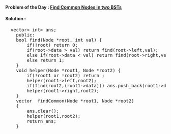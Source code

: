 #### Problem of the Day : [Find Common Nodes in two BSTs](https://practice.geeksforgeeks.org/problems/print-common-nodes-in-bst/1)

#### Solution :
<pre>
  vector< int> ans;
    public: 
    bool find(Node *root, int val) {
        if(!root) return 0;
        if(root->data > val) return find(root->left,val);
        else if(root->data < val) return find(root->right,val);
        else return 1;
    }
    void helper(Node *root1, Node *root2) {
        if(!root1 or !root2) return ;
        helper(root1->left,root2);
        if(find(root2,(root1->data))) ans.push_back(root1->data);
        helper(root1->right,root2);
    }
    vector <int> findCommon(Node *root1, Node *root2)
    {
        ans.clear();
        helper(root1,root2);
        return ans;
    }
</pre>
